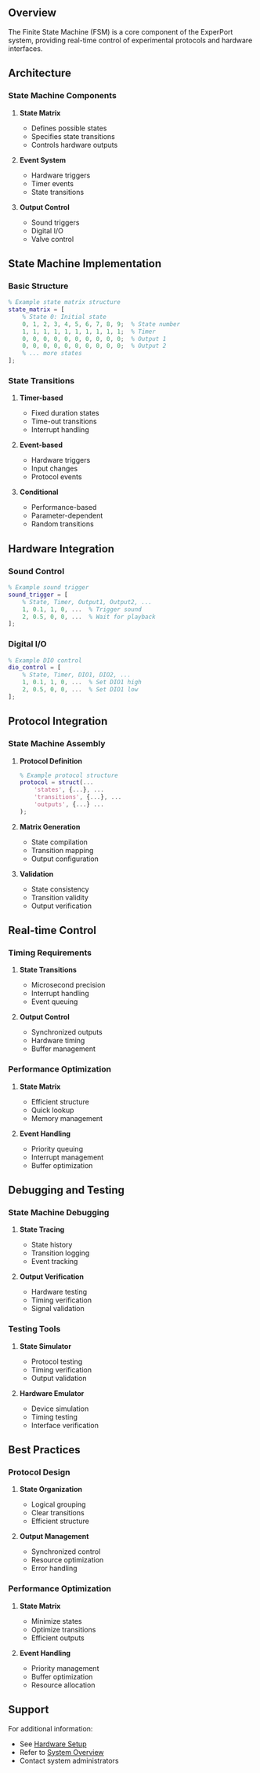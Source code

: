 ## Overview

The Finite State Machine (FSM) is a core component of the ExperPort system, providing real-time control of experimental protocols and hardware interfaces.

## Architecture

### State Machine Components

1. **State Matrix**
   - Defines possible states
   - Specifies state transitions
   - Controls hardware outputs

2. **Event System**
   - Hardware triggers
   - Timer events
   - State transitions

3. **Output Control**
   - Sound triggers
   - Digital I/O
   - Valve control

## State Machine Implementation

### Basic Structure

```matlab
% Example state matrix structure
state_matrix = [
    % State 0: Initial state
    0, 1, 2, 3, 4, 5, 6, 7, 8, 9;  % State number
    1, 1, 1, 1, 1, 1, 1, 1, 1, 1;  % Timer
    0, 0, 0, 0, 0, 0, 0, 0, 0, 0;  % Output 1
    0, 0, 0, 0, 0, 0, 0, 0, 0, 0;  % Output 2
    % ... more states
];
```

### State Transitions

1. **Timer-based**
   - Fixed duration states
   - Time-out transitions
   - Interrupt handling

2. **Event-based**
   - Hardware triggers
   - Input changes
   - Protocol events

3. **Conditional**
   - Performance-based
   - Parameter-dependent
   - Random transitions

## Hardware Integration

### Sound Control

```matlab
% Example sound trigger
sound_trigger = [
    % State, Timer, Output1, Output2, ...
    1, 0.1, 1, 0, ...  % Trigger sound
    2, 0.5, 0, 0, ...  % Wait for playback
];
```

### Digital I/O

```matlab
% Example DIO control
dio_control = [
    % State, Timer, DIO1, DIO2, ...
    1, 0.1, 1, 0, ...  % Set DIO1 high
    2, 0.5, 0, 0, ...  % Set DIO1 low
];
```

## Protocol Integration

### State Machine Assembly

1. **Protocol Definition**

   ```matlab
   % Example protocol structure
   protocol = struct(...
       'states', {...}, ...
       'transitions', {...}, ...
       'outputs', {...} ...
   );
   ```

2. **Matrix Generation**
   - State compilation
   - Transition mapping
   - Output configuration

3. **Validation**
   - State consistency
   - Transition validity
   - Output verification

## Real-time Control

### Timing Requirements

1. **State Transitions**
   - Microsecond precision
   - Interrupt handling
   - Event queuing

2. **Output Control**
   - Synchronized outputs
   - Hardware timing
   - Buffer management

### Performance Optimization

1. **State Matrix**
   - Efficient structure
   - Quick lookup
   - Memory management

2. **Event Handling**
   - Priority queuing
   - Interrupt management
   - Buffer optimization

## Debugging and Testing

### State Machine Debugging

1. **State Tracing**
   - State history
   - Transition logging
   - Event tracking

2. **Output Verification**
   - Hardware testing
   - Timing verification
   - Signal validation

### Testing Tools

1. **State Simulator**
   - Protocol testing
   - Timing verification
   - Output validation

2. **Hardware Emulator**
   - Device simulation
   - Timing testing
   - Interface verification

## Best Practices

### Protocol Design

1. **State Organization**
   - Logical grouping
   - Clear transitions
   - Efficient structure

2. **Output Management**
   - Synchronized control
   - Resource optimization
   - Error handling

### Performance Optimization

1. **State Matrix**
   - Minimize states
   - Optimize transitions
   - Efficient outputs

2. **Event Handling**
   - Priority management
   - Buffer optimization
   - Resource allocation

## Support

For additional information:

- See [Hardware Setup](../hardware/)
- Refer to [System Overview](../architecture/system-overview.md)
- Contact system administrators
